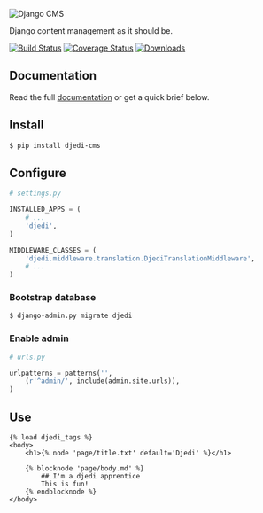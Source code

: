![Django CMS](https://raw.github.com/5monkeys/djedi-cms/master/docs/_static/djedi-landscape.png)

Django content management as it should be.

[![Build Status](https://travis-ci.org/5monkeys/djedi-cms.png?branch=master)](https://travis-ci.org/5monkeys/djedi-cms)
[![Coverage Status](https://coveralls.io/repos/5monkeys/djedi-cms/badge.png?branch=master)](https://coveralls.io/r/5monkeys/djedi-cms?branch=master)
[![Downloads](https://pypip.in/v/djedi-cms/badge.png)](https://crate.io/packages/djedi-cms/)


## Documentation

Read the full [documentation][docs] or get a quick brief below.


## Install

```sh
$ pip install djedi-cms
```

## Configure

```python
# settings.py

INSTALLED_APPS = (
    # ...
    'djedi',
)

MIDDLEWARE_CLASSES = (
    'djedi.middleware.translation.DjediTranslationMiddleware',
    # ...
)
```

### Bootstrap database

```sh
$ django-admin.py migrate djedi
```

### Enable admin

```python
# urls.py

urlpatterns = patterns('',
    (r'^admin/', include(admin.site.urls)),
)
```


## Use

```django
{% load djedi_tags %}
<body>
    <h1>{% node 'page/title.txt' default='Djedi' %}</h1>

    {% blocknode 'page/body.md' %}
        ## I'm a djedi apprentice
        This is fun!
    {% endblocknode %}
</body>
```

[docs]: http://5monkeys.github.io/djedi-cms/
[content-io]: https://github.com/5monkeys/content-io/
